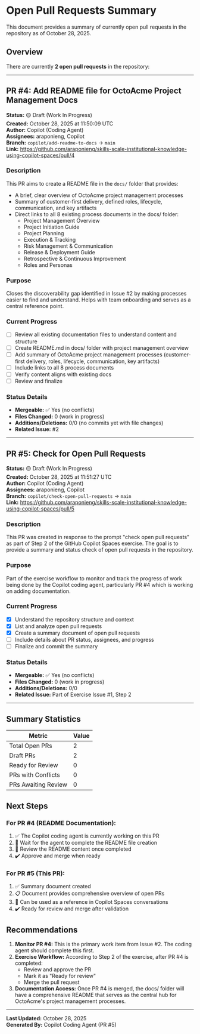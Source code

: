 # Open Pull Requests Summary

This document provides a summary of currently open pull requests in the repository as of October 28, 2025.

## Overview

There are currently **2 open pull requests** in the repository:

---

## PR #4: Add README file for OctoAcme Project Management Docs

**Status:** 🟡 Draft (Work In Progress)  
**Created:** October 28, 2025 at 11:50:09 UTC  
**Author:** Copilot (Coding Agent)  
**Assignees:** araponieng, Copilot  
**Branch:** `copilot/add-readme-to-docs` → `main`  
**Link:** https://github.com/araponieng/skills-scale-institutional-knowledge-using-copilot-spaces/pull/4

### Description
This PR aims to create a README file in the `docs/` folder that provides:
- A brief, clear overview of OctoAcme project management processes
- Summary of customer-first delivery, defined roles, lifecycle, communication, and key artifacts
- Direct links to all 8 existing process documents in the docs/ folder:
  - Project Management Overview
  - Project Initiation Guide
  - Project Planning
  - Execution & Tracking
  - Risk Management & Communication
  - Release & Deployment Guide
  - Retrospective & Continuous Improvement
  - Roles and Personas

### Purpose
Closes the discoverability gap identified in Issue #2 by making processes easier to find and understand. Helps with team onboarding and serves as a central reference point.

### Current Progress
- [ ] Review all existing documentation files to understand content and structure
- [ ] Create README.md in docs/ folder with project management overview
- [ ] Add summary of OctoAcme project management processes (customer-first delivery, roles, lifecycle, communication, key artifacts)
- [ ] Include links to all 8 process documents
- [ ] Verify content aligns with existing docs
- [ ] Review and finalize

### Status Details
- **Mergeable:** ✅ Yes (no conflicts)
- **Files Changed:** 0 (work in progress)
- **Additions/Deletions:** 0/0 (no commits yet with file changes)
- **Related Issue:** #2

---

## PR #5: Check for Open Pull Requests

**Status:** 🟡 Draft (Work In Progress)  
**Created:** October 28, 2025 at 11:51:27 UTC  
**Author:** Copilot (Coding Agent)  
**Assignees:** araponieng, Copilot  
**Branch:** `copilot/check-open-pull-requests` → `main`  
**Link:** https://github.com/araponieng/skills-scale-institutional-knowledge-using-copilot-spaces/pull/5

### Description
This PR was created in response to the prompt "check open pull requests" as part of Step 2 of the GitHub Copilot Spaces exercise. The goal is to provide a summary and status check of open pull requests in the repository.

### Purpose
Part of the exercise workflow to monitor and track the progress of work being done by the Copilot coding agent, particularly PR #4 which is working on adding documentation.

### Current Progress
- [x] Understand the repository structure and context
- [x] List and analyze open pull requests
- [x] Create a summary document of open pull requests
- [ ] Include details about PR status, assignees, and progress
- [ ] Finalize and commit the summary

### Status Details
- **Mergeable:** ✅ Yes (no conflicts)
- **Files Changed:** 0 (work in progress)
- **Additions/Deletions:** 0/0
- **Related Issue:** Part of Exercise Issue #1, Step 2

---

## Summary Statistics

| Metric | Value |
|--------|-------|
| Total Open PRs | 2 |
| Draft PRs | 2 |
| Ready for Review | 0 |
| PRs with Conflicts | 0 |
| PRs Awaiting Review | 0 |

## Next Steps

### For PR #4 (README Documentation):
1. ✅ The Copilot coding agent is currently working on this PR
2. 📝 Wait for the agent to complete the README file creation
3. 👀 Review the README content once completed
4. ✔️ Approve and merge when ready

### For PR #5 (This PR):
1. ✅ Summary document created
2. 📋 Document provides comprehensive overview of open PRs
3. 🔄 Can be used as a reference in Copilot Spaces conversations
4. ✔️ Ready for review and merge after validation

## Recommendations

1. **Monitor PR #4:** This is the primary work item from Issue #2. The coding agent should complete this first.
2. **Exercise Workflow:** According to Step 2 of the exercise, after PR #4 is completed:
   - Review and approve the PR
   - Mark it as "Ready for review"
   - Merge the pull request
3. **Documentation Access:** Once PR #4 is merged, the docs/ folder will have a comprehensive README that serves as the central hub for OctoAcme's project management processes.

---

**Last Updated:** October 28, 2025  
**Generated By:** Copilot Coding Agent (PR #5)

